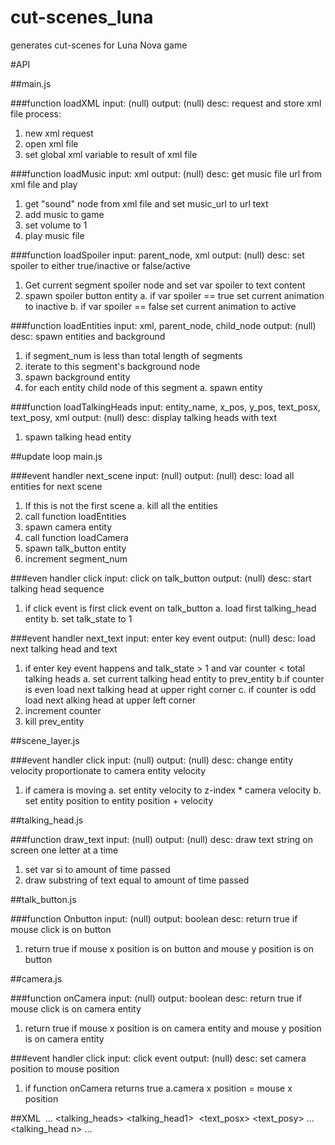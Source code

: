 cut-scenes_luna
==============

generates cut-scenes for Luna Nova game

#API

##main.js

###function loadXML
input: (null)
output: (null)
desc: request and store xml file
process:
1. new xml request
2. open xml file
3. set global xml variable to result of xml file

###function loadMusic
input: xml
output: (null)
desc: get music file url from xml file and play
1. get "sound" node from xml file and set music_url to url text
2. add music to game
3. set volume to 1
4. play music file

###function loadSpoiler
input: parent_node, xml
output: (null)
desc: set spoiler to either true/inactive or false/active
1. Get current segment spoiler node and set var spoiler to text content
2. spawn spoiler button entity
    a. if var spoiler == true set current animation to inactive
    b. if var spoiler == false set current animation to active

###function loadEntities
input: xml, parent_node, child_node
output: (null)
desc: spawn entities and background
1. if segment_num is less than total length of segments
2. iterate to this segment's background node
3. spawn background entity
4. for each entity child node of this segment
    a. spawn entity

###function loadTalkingHeads
input: entity_name, x_pos, y_pos, text_posx, text_posy, xml
output: (null)
desc: display talking heads with text
1. spawn talking head entity

##update loop main.js

###event handler next_scene
input: (null)
output: (null)
desc: load all entities for next scene
1. If this is not the first scene
    a. kill all the entities
2. call function loadEntities
3. spawn camera entity
4. call function loadCamera
5. spawn talk_button entity
6. increment segment_num

###even handler click
input: click on talk_button
output: (null)
desc: start talking head sequence
1. if click event is first click event on talk_button
    a. load first talking_head entity
    b. set talk_state to 1

###event handler next_text
input: enter key event
output: (null)
desc: load next talking head and text
1. if enter key event happens and talk_state > 1 and var counter < total talking heads
    a. set current talking head entity to prev_entity
    b.if counter is even load next talking head at upper right corner
    c. if counter is odd load next alking head at upper left corner
2. increment counter
3. kill prev_entity

##scene_layer.js

###event handler click
input: (null)
output: (null)
desc: change entity velocity proportionate to camera entity velocity
1. if camera is moving
    a. set entity velocity to z-index * camera velocity
    b. set entity position to entity position + velocity

##talking_head.js

###function draw_text
input: (null)
output: (null)
desc: draw text string on screen one letter at a time
1. set var si to amount of time passed
2. draw substring of text equal to amount of time passed

##talk_button.js

###function Onbutton
input: (null)
output: boolean
desc: return true if mouse click is on button
1. return true if mouse x position is on button and mouse y position is on button

##camera.js

###function onCamera
input: (null)
output: boolean
desc: return true if mouse click is on camera entity
1. return true if mouse x position is on camera entity and mouse y position is on camera entity

###event handler click
input: click event
output: (null)
desc: set camera position to mouse position
1. if function onCamera returns true
    a.camera x position = mouse x position

##XML
    <segment>
        <config>
            <background>
            <sound>
            <spoiler>
        <entities>
            <entity>
                <x>
                <y>
                <z>
                <height>
                <width>
                <image>
                <name>
                 ...
            <entity n>
        <talking_heads>
            <talking_head1>
                <position>
                <height>
                <width>
                <image>
                <text>
                <text_posx>
                <text_posy>
                ...
            <talking_head n>
    ...
    <segment n>
